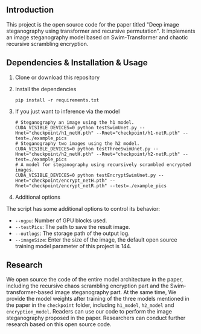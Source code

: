 ## Introduction
This project is the open source code for the paper titled "Deep image steganography using transformer and recursive permutation". It implements an image steganography model based on Swim-Transformer and chaotic recursive scrambling encryption.
## Dependencies & Installation & Usage
1. Clone or download this repository

2. Install the dependencies 

   ```
   pip install -r requirements.txt
   ```

3. If you just want to inference via the model

   ```
   # Steganography an image using the h1 model. 
   CUDA_VISIBLE_DEVICES=0 python testSwimUnet.py --Hnet="checkpoint/h1_netH.pth" --Rnet="checkpoint/h1-netR.pth" --test=./example_pics
   # Steganography two images using the h2 model.
   CUDA_VISIBLE_DEVICES=0 python testThreeSwimUnet.py --Hnet="checkpoint/h2_netH.pth" --Rnet="checkpoint/h2-netR.pth" --test=./example_pics
   # A model for steganography using recursively scrambled encrypted images.
   CUDA_VISIBLE_DEVICES=0 python testEncryptSwimUnet.py --Hnet="checkpoint/encrypt_netH.pth" --Rnet="checkpoint/encrypt_netR.pth" --test=./example_pics
   ```
4. Additional options

The script has some additional options to control its behavior:

* `--ngpu`: Number of GPU blocks used.
* `--testPics`: The path to save the result image.
* `--outlogs`: The storage path of the output log.
* `--imageSize`: Enter the size of the image, the default open source training model parameter of this project is 144.
## Research
We open source the code of the entire model architecture in the paper, including the recursive chaos scrambling encryption part and the Swim-transformer-based image steganography part. At the same time, We provide the model weights after training of the three models mentioned in the paper in the `checkpoint` folder, including `h1_model`, `h2_model` and `encryption_model`. Readers can use our code to perform the image steganography proposed in the paper. Researchers can conduct further research based on this open source code.




